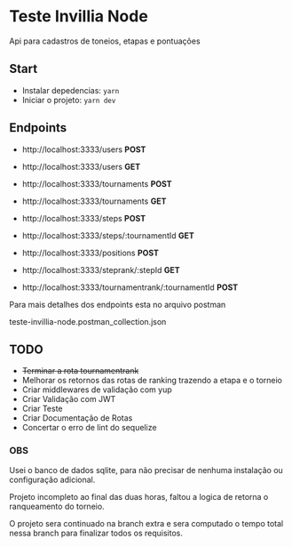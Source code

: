 # Teste Invillia Node

Api para cadastros de toneios, etapas e pontuações

## Start

- Instalar depedencias: `yarn`
- Iniciar o projeto: `yarn dev`

## Endpoints

- http://localhost:3333/users **POST**
- http://localhost:3333/users **GET**

- http://localhost:3333/tournaments **POST**
- http://localhost:3333/tournaments **GET**

- http://localhost:3333/steps **POST**
- http://localhost:3333/steps/:tournamentId **GET**

- http://localhost:3333/positions **POST**

- http://localhost:3333/steprank/:stepId **GET**
- http://localhost:3333/tournamentrank/:tournamentId **POST**

Para mais detalhes dos endpoints esta no arquivo postman

teste-invillia-node.postman_collection.json

## TODO

- ~~Terminar a rota tournamentrank~~
- Melhorar os retornos das rotas de ranking trazendo a etapa e o torneio
- Criar middlewares de validação com yup
- Criar Validação com JWT
- Criar Teste
- Criar Documentação de Rotas
- Concertar o erro de lint do sequelize

### OBS

Usei o banco de dados sqlite, para não precisar de nenhuma instalação ou configuração adicional.

Projeto incompleto ao final das duas horas, faltou a logica de retorna o ranqueamento do torneio.

O projeto sera continuado na branch extra e sera computado o tempo total nessa branch para finalizar todos os requisitos.
